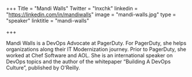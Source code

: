 +++
Title = "Mandi Walls"
Twitter = "lnxchk"
linkedin = "https://linkedin.com/in/mandiwalls"
image = "mandi-walls.jpg"
type = "speaker"
linktitle = "mandi-walls"

+++

Mandi Walls is a DevOps Advocate at PagerDuty. For PagerDuty, she helps organizations along their IT Modernization journey. Prior to PagerDuty, she worked at Chef Software and AOL. She is an international speaker on DevOps topics and the author of the whitepaper “Building A DevOps Culture”, published by O'Reilly.
